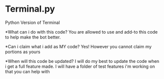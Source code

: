 # Terminal.py
Python Version of Terminal

*What can i do with this code?
You are allowed to use and add-to this code to help make the bot better.

*Can i claim what i add as MY code?
Yes! However you cannot claim my portions as yours

*When will this code be updated?
I will do my best to update the code when i get a full feature made. I will have a folder of test features i'm working on that you can help with
